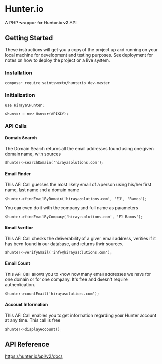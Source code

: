 # Hunter.io
A PHP wrapper for Hunter.io v2 API

## Getting Started

These instructions will get you a copy of the project up and running on your local machine for development and testing purposes. See deployment for notes on how to deploy the project on a live system.

### Installation
```
composer require saintsweeto/hunterio dev-master
```

### Initialization
```
use Hiraya\Hunter;

$hunter = new Hunter(APIKEY);
```

### API Calls

#### Domain Search
  
The Domain Search returns all the email addresses found using one given domain name, with sources.
```
$hunter->searchDomain('hirayasolutions.com');
```

#### Email Finder

This API Call guesses the most likely email of a person using his/her first name, last name and a domain name
```
$hunter->findEmailByDomain('hirayasolutions.com', 'EJ', 'Ramos');
```
You can even do it with the company and full name as parameters
```
$hunter->findEmailByCompany('hirayasolutions.com', 'EJ Ramos');
```

#### Email Verifier
  
This API Call checks the deliverability of a given email address, verifies if it has been found in our database, and returns their sources.
```
$hunter->verifyEmail('info@hirayasolutions.com');
```

#### Email Count
  
This API Call allows you to know how many email addresses we have for one domain or for one company. It's free and doesn't require authentication.
```
$hunter->countEmail('hirayasolutions.com');
```

#### Account Information
  
This API Call enables you to get information regarding your Hunter account at any time. This call is free.
```
$hunter->displayAccount();
```

## API Reference
https://hunter.io/api/v2/docs
